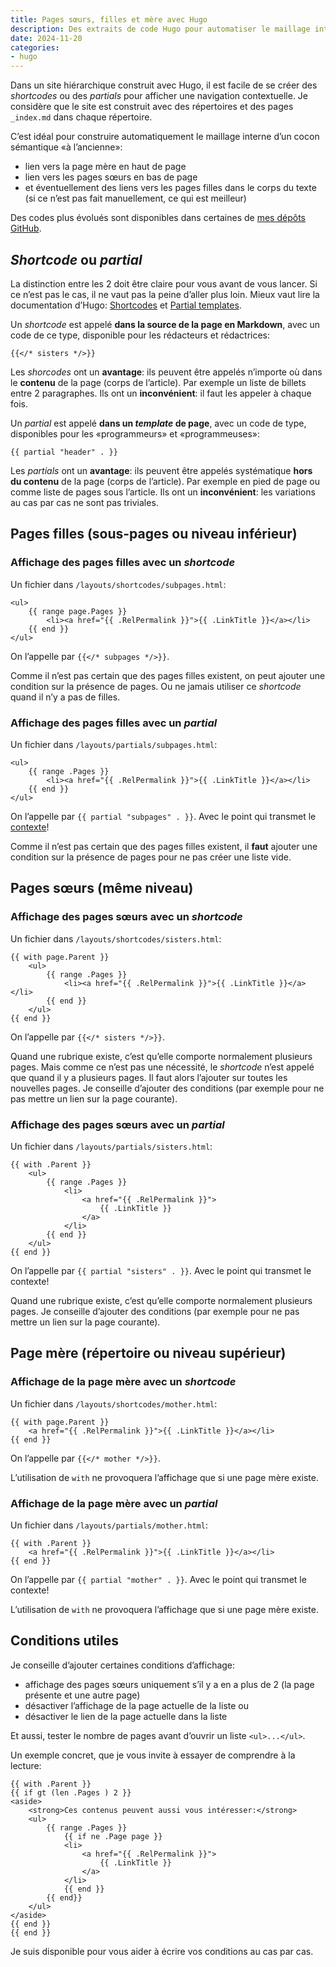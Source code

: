 ```yaml
---
title: Pages sœurs, filles et mère avec Hugo
description: Des extraits de code Hugo pour automatiser le maillage interne du site avec une navigation au même niveau, au niveau supérieur et au niveau inférieur.
date: 2024-11-20
categories:
- hugo
---
```


Dans un site hiérarchique construit avec Hugo, il est facile de se créer des *shortcodes* ou des *partials* pour afficher une navigation contextuelle.
Je considère que le site est construit avec des répertoires et des pages `_index.md` dans chaque répertoire.

C’est idéal pour construire automatiquement le maillage interne d’un cocon sémantique «à l’ancienne»:

- lien vers la page mère en haut de page
- lien vers les pages sœurs en bas de page
- et éventuellement des liens vers les pages filles dans le corps du texte (si ce n’est pas fait manuellement, ce qui est meilleur)

Des codes plus évolués sont disponibles dans certaines de [mes dépôts GitHub](https://github.com/nfriedli/).

## *Shortcode* ou *partial*

La distinction entre les 2 doit être claire pour vous avant de vous lancer.
Si ce n’est pas le cas, il ne vaut pas la peine d’aller plus loin. 
Mieux vaut lire la documentation d’Hugo: [Shortcodes](https://gohugo.io/content-management/shortcodes/) et [Partial templates](https://gohugo.io/templates/partial/).

Un *shortcode* est appelé **dans la source de la page en Markdown**, avec un code de ce type, disponible pour les rédacteurs et rédactrices:
  

```
{{</* sisters */>}}
```

Les *shorcodes* ont un **avantage**: ils peuvent être appelés n’importe où dans le **contenu** de la page (corps de l’article).
Par exemple un liste de billets entre 2 paragraphes. Ils ont un **inconvénient**: il faut les appeler à chaque fois.

Un *partial* est appelé **dans un *template* de page**, avec un code de type, disponibles pour les «programmeurs» et «programmeuses»:

```
{{ partial "header" . }}
```

Les *partials* ont un **avantage**: ils peuvent être appelés systématique **hors du contenu** de la page (corps de l’article).
Par exemple en pied de page ou comme liste de pages sous l’article.
Ils ont un **inconvénient**: les variations au cas par cas ne sont pas triviales.

## Pages filles (sous-pages ou niveau inférieur)

### Affichage des pages filles avec un *shortcode*

Un fichier dans `/layouts/shortcodes/subpages.html`:

```
<ul>
    {{ range page.Pages }}
        <li><a href="{{ .RelPermalink }}">{{ .LinkTitle }}</a></li>
    {{ end }}
</ul>
```

On l’appelle par `{{</* subpages */>}}`.

Comme il n’est pas certain que des pages filles existent, on peut ajouter une condition sur la présence de pages.
Ou ne jamais utiliser ce *shortcode* quand il n’y a pas de filles.

### Affichage des pages filles avec un *partial*

Un fichier dans `/layouts/partials/subpages.html`:

```
<ul>
    {{ range .Pages }}
        <li><a href="{{ .RelPermalink }}">{{ .LinkTitle }}</a></li>
    {{ end }}
</ul>
```

On l’appelle par `{{ partial "subpages" . }}`.
Avec le point qui transmet le [contexte](https://www.regisphilibert.com/blog/2018/02/hugo-the-scope-the-context-and-the-dot/)!

Comme il n’est pas certain que des pages filles existent, il **faut** ajouter une condition sur la présence de pages pour ne pas créer une liste vide.

## Pages sœurs (même niveau)

### Affichage des pages sœurs avec un *shortcode*

Un fichier dans `/layouts/shortcodes/sisters.html`:

```
{{ with page.Parent }}
    <ul>
        {{ range .Pages }}
            <li><a href="{{ .RelPermalink }}">{{ .LinkTitle }}</a></li>
        {{ end }}
    </ul>
{{ end }}
```

On l’appelle par `{{</* sisters */>}}`.

Quand une rubrique existe, c’est qu’elle comporte normalement plusieurs pages.
Mais comme ce n’est pas une nécessité, le *shortcode* n’est appelé que quand il y a plusieurs pages.
Il faut alors l’ajouter sur toutes les nouvelles pages.
Je conseille d’ajouter des conditions (par exemple pour ne pas mettre un lien sur la page courante).

### Affichage des pages sœurs avec un *partial*

Un fichier dans `/layouts/partials/sisters.html`:

```
{{ with .Parent }}
    <ul>
        {{ range .Pages }}
            <li>
                <a href="{{ .RelPermalink }}">
                    {{ .LinkTitle }}
                </a>
            </li>
        {{ end }}
    </ul>
{{ end }}
```

On l’appelle par `{{ partial "sisters" . }}`.
Avec le point qui transmet le contexte!

Quand une rubrique existe, c’est qu’elle comporte normalement plusieurs pages.
Je conseille d’ajouter des conditions (par exemple pour ne pas mettre un lien sur la page courante).

## Page mère (répertoire ou niveau supérieur)

### Affichage de la page mère avec un *shortcode*

Un fichier dans `/layouts/shortcodes/mother.html`:

```
{{ with page.Parent }}
    <a href="{{ .RelPermalink }}">{{ .LinkTitle }}</a></li>
{{ end }}
```

On l’appelle par `{{</* mother */>}}`.

L’utilisation de `with` ne provoquera l’affichage que si une page mère existe.

### Affichage de la page mère avec un *partial*

Un fichier dans `/layouts/partials/mother.html`:

```
{{ with .Parent }}
    <a href="{{ .RelPermalink }}">{{ .LinkTitle }}</a></li>
{{ end }}
```

On l’appelle par `{{ partial "mother" . }}`.
Avec le point qui transmet le contexte!

L’utilisation de `with` ne provoquera l’affichage que si une page mère existe.

## Conditions utiles

Je conseille d’ajouter certaines conditions d’affichage:

- affichage des pages sœurs uniquement s’il y a en a plus de 2 (la page présente et une autre page)
- désactiver l’affichage de la page actuelle de la liste ou
- désactiver le lien de la page actuelle dans la liste

Et aussi, tester le nombre de pages avant d’ouvrir un liste `<ul>...</ul>`.

Un exemple concret, que je vous invite à essayer de comprendre à la lecture:

```
{{ with .Parent }}
{{ if gt (len .Pages ) 2 }}
<aside>
    <strong>Ces contenus peuvent aussi vous intéresser:</strong>
    <ul>
        {{ range .Pages }}
            {{ if ne .Page page }} 
            <li>
                <a href="{{ .RelPermalink }}">
                    {{ .LinkTitle }}
                </a>
            </li>
            {{ end }}
        {{ end}}
    </ul>
</aside>
{{ end }}
{{ end }}
```

Je suis disponible pour vous aider à écrire vos conditions au cas par cas.
